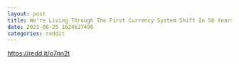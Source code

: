 ```yaml
--- 
layout: post 
title: We're Living Through The First Currency System Shift In 50 Years With Bitcoin 
date: 2021-06-25 1624627496 
categories: reddit 
--- 
```

https://redd.it/o7nn2t